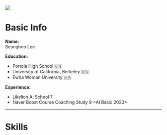 <div align=left>
    <img src="https://capsule-render.vercel.app/api?type=waving&color=auto&height=200&section=header&text=Seunghoo's%20GitHub&fontSize=80" />
</div>
    

# Basic Info

**Name:**  
Seunghoo Lee
   
**Education:**
- Portola High School 🇺🇸
- University of California, Berkeley 🇺🇸
- Ewha Woman University 🇰🇷

**Experience:**
- Likelion AI School 7
- Naver Boost Course Coaching Study 9 <AI Basic 2023>

---

# Skills


